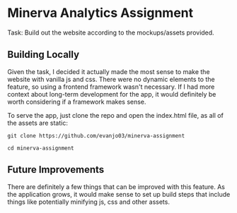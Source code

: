 # Minerva Analytics Assignment

Task: Build out the website according to the mockups/assets provided.

## Building Locally

Given the task, I decided it actually made the most sense to make the website with vanilla js and css. There were no dynamic elements to the feature, so using a frontend framework wasn't necessary. If I had more context about long-term development for the app, it would definitely be worth considering if a framework makes sense.

To serve the app, just clone the repo and open the index.html file, as all of the assets are static:

```
git clone https://github.com/evanjo03/minerva-assignment

cd minerva-assignment
```

## Future Improvements

There are definitely a few things that can be improved with this feature. As the application grows, it would make sense to set up build steps that include things like potentially minifying js, css and other assets.
